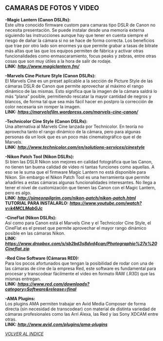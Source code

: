 ## CAMARAS DE FOTOS Y VIDEO ##  

**-Magic Lantern (Canon DSLRs):**  
Este ultra conocido firmware custom para camaras tipo DSLR de Canon no
necesita presentación. Se puede instalar desde una memoria externa
siguiendo las instrucciones aunque hay que tener en cuenta siempre el
riesgo de dañar la cámara si no se hace de forma correcta. Los
beneficios que trae por otro lado son enormes ya que permite grabar a
tasas de bitrate más altas que las que los equipos permiten de fábrica y
activar otras funcionalidades como enmascaramiento, focus peaks y
zebras, entre otras cosas que son muy útiles a la hora de salir de
rodaje.  
**LINK:** ***<http://www.magiclantern.fm/>***

**-Marvels Cine Picture Style (Canon DSLRs):**  
El Marvels Cine es un preset aplicable a la sección de Picture Style de
las cámaras DSLR de Canon que permite aprovechar al máximo el rango
dinámico de las mismas. Esto significa que la imagen de la cámara saldrá
lo más “plana” posible, permitiendo rescatar la mayor cantidad de negros
y blancos, de forma tal que sea más fácil hacer en postpro la corrección
de color necesaria sin romper la imagen.  
**LINK:** ***<https://marvelsfilm.wordpress.com/marvels-cine-canon/>***

**-Technicolor Cine Style** **(Canon DSLRs):**  
Una alternativa al Marvels Cine lanzada por Technicolor. En teoría no
aprovecha tanto el rango dinámico de la cámara, pero para algunas
personas da un look que es un poco más cinematográfico que el de
Marvels.  
**LINK:** ***<http://www.technicolor.com/en/solutions-services/cinestyle>***

**-Nikon Patch Tool (Nikon DSLRs):**  
Si bien las DSLR Nikon son mejores en calidad fotográfica que las Canon,
no tienen tan buena calidad de video ni tantas funciones como aquellas.
A eso se le suma que el firmware Magic Lantern no está disponible para
Nikon. Sin embargo el Nikon Patch Tool es una herramienta que permite
añadirles a estas cámaras algunas funcionalidades interesantes. No llega
a tener el nivel de customización que tienen las Canon con el Magic
Lantern, pero es algo.   
**LINK:** ***<http://simeonpilgrim.com/nikon-patch/nikon-patch.html>***  
**TUTORIAL PARA INSTALARLO:** ***<https://www.youtube.com/watch?v=k4MCLMqbGJc>***  

**-CineFlat (Nikon DSLRs):**  
Así como para Canon está el Marvels Cine y el Technicolor Cine Style, el
CineFlat es el preset que permite aprovechar el mayor rango dinámico
posible en las cámaras Nikon.  
**LINK:** ***<https://www.dropbox.com/s/sb2bd3s8dvd4cqn/Photographio%27s%20Cineflat.zip>***  

**-Red Cine Software (Cámaras RED):**  
Para los pocos afortunados que tengan la posibilidad de rodar con una de
las cámaras de cine de la empresa Red, este software es fundamental para
procesar y transcodear fácilmente el video en formato RAW (.R3D) que las
mismas entregan.  
**LINK:**
***<https://www.red.com/downloads?category=Software&release=final>***   

**-AMA Plugins:**  
Los plugins AMA permiten trabajar en Avid Media Composer de forma
directa (sin necesidad de transcodear) con material de distinta variedad
de cámaras profesionales como las Arri Alexa, las Red y las Sony XDCAM
entre otras.  
**LINK:** ***<http://www.avid.com/plugins/ama-plugins>***  


[*VOLVER AL INDICE*](README.md)
